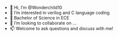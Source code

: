 - 👋 Hi, I’m @Wonderchild10
- 👀 I’m interested in verilog and C language coding 
- 🌱 Bachelor of Science in ECE 
- 💞️ I’m looking to collaborate on ...
- 📫 Welcome to ask questions and discuss with me!  

<!---
Wonderchild10/Wonderchild10 is a ✨ special ✨ repository because its `README.md` (this file) appears on your GitHub profile.
You can click the Preview link to take a look at your changes.
--->

